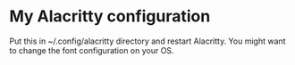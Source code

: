 # My Alacritty configuration

Put this in ~/.config/alacritty directory and restart Alacritty.
You might want to change the font configuration on your OS.
